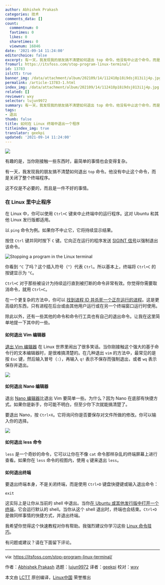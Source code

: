 ```yaml
---
author: Abhishek Prakash
categories: 技术
comments_data: []
count:
  commentnum: 0
  favtimes: 0
  likes: 0
  sharetimes: 0
  viewnum: 16846
date: '2021-09-14 11:24:00'
editorchoice: false
excerpt: 有一天，我发现我的朋友搞不清楚如何退出 top 命令。他没有中止这个命令，而是关闭了整个终端程序。
fromurl: https://itsfoss.com/stop-program-linux-terminal/
id: 13783
islctt: true
banner_img: /data/attachment/album/202109/14/112410p18i9dsj813i1j4p.jpg
permalink: /article-13783-1.html
index_img: /data/attachment/album/202109/14/112410p18i9dsj813i1j4p.jpg.thumb.jpg
related: []
reviewer: wxy
selector: lujun9972
summary: 有一天，我发现我的朋友搞不清楚如何退出 top 命令。他没有中止这个命令，而是关闭了整个终端程序。
tags:
- 退出
thumb: false
title: 如何在 Linux 终端中退出一个程序
titleindex_img: true
translator: geekpi
updated: '2021-09-14 11:24:00'
---
```


![](/data/attachment/album/202109/14/112410p18i9dsj813i1j4p.jpg)


有趣的是，当你刚接触一些东西时，最简单的事情也会变得复杂。


有一天，我发现我的朋友搞不清楚如何退出 `top` 命令。他没有中止这个命令，而是关闭了整个终端程序。


这不仅是不必要的，而且是一件不好的事情。


### 在 Linux 里中止程序


在 Linux 中，你可以使用 `Ctrl+C` 键来中止终端中的运行程序。这对 Ubuntu 和其他 Linux 发行版都适用。


以 `ping` 命令为例。如果你不中止它，它将持续显示结果。


按住 `Ctrl` 键并同时按下 `C` 键。它向正在运行的程序发送 [SIGINT 信号](https://linuxhandbook.com/sigterm-vs-sigkill/#what-is-sigkill)以强制退出该命令。


![Stopping a program in the Linux terminal](/data/attachment/album/202109/14/112419oojfd2ggymidgvvo.png)


你看到 `^C` 了吗？这个插入符号（`^`）代表 `Ctrl`。所以基本上，终端将 `Ctrl+C` 的按键显示为 `^C`。


`Ctrl+C` 对于那些被设计为持续运行直到被打断的命令非常有效。你觉得你需要取消命令，就用 `Ctrl+C`。


在一个更复杂的方法中，你可以 [找到进程 ID 并杀死一个正在运行的进程](https://itsfoss.com/how-to-find-the-process-id-of-a-program-and-kill-it-quick-tip/)。这是更高级的东西，只有进程在后台或由其他用户运行或在另一个终端窗口运行时使用。


除此以外，还有一些其他的命令和命令行工具也有自己的退出命令。让我在这里简单地提一下其中的一些。


#### 如何退出 Vim 编辑器


[退出 Vim 编辑器](https://itsfoss.com/how-to-exit-vim/) 在 Linux 世界里闹出了很多笑话。当你刚接触这个强大的基于命令行的文本编辑器时，是很难搞清楚的。在几种退出 `vim` 的方法中，最常见的是按 `Esc` 键，然后输入冒号（`:`），再输入 `q!` 表示不保存而强制退出，或者 `wq` 表示保存并退出。


![](/data/attachment/album/202109/14/112419w73s6lmhr8263ill.png)


#### 如何退出 Nano 编辑器


退出 [Nano 编辑器](https://itsfoss.com/nano-editor-guide/)比退出 Vim 要简单一些。为什么？因为 Nano 在底部有快捷方式。如果你是新手，你可能不明白，但至少你下次就能搞清楚了。


要退出 Nano，按 `Ctrl+X`。它将询问你是否要保存对文件所做的修改。你可以输入你的选择。


![](/data/attachment/album/202109/14/112421q9x9bbjpurblbeem.png)


#### 如何退出 less 命令


`less` 是一个奇妙的命令，它可以让你在不像 `cat` 命令那样杂乱的终端屏幕上进行查看。如果你在 `less` 命令的视图内，使用 `q` 键来退出 `less`。


#### 如何退出终端


要退出终端本身，不是关闭终端，而是使用 `Ctrl+D` 键盘快捷键或输入退出命令：



```
exit

```

这实际上是让你从当前的 shell 中退出。当你[在 Ubuntu 或其他发行版中打开一个终端](https://itsfoss.com/open-terminal-ubuntu/)，它会运行默认的 shell。当你从这个 shell 退出时，终端也会结束。`Ctrl+D` 是做同样事情的快捷方式，并退出终端。


我希望你觉得这个快速教程对你有帮助。我强烈建议你学习这些 [Linux 命令技巧](https://itsfoss.com/linux-command-tricks/)。


有问题或建议？请在下面留下评论。




---


via: <https://itsfoss.com/stop-program-linux-terminal/>


作者：[Abhishek Prakash](https://itsfoss.com/author/abhishek/) 选题：[lujun9972](https://github.com/lujun9972) 译者：[geekpi](https://github.com/geekpi) 校对：[wxy](https://github.com/wxy)


本文由 [LCTT](https://github.com/LCTT/TranslateProject) 原创编译，[Linux中国](https://linux.cn/) 荣誉推出